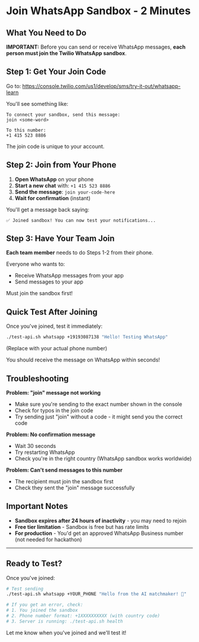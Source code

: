 # Join WhatsApp Sandbox - 2 Minutes

## What You Need to Do

**IMPORTANT:** Before you can send or receive WhatsApp messages, **each person must join the Twilio WhatsApp sandbox**.

## Step 1: Get Your Join Code

Go to: https://console.twilio.com/us1/develop/sms/try-it-out/whatsapp-learn

You'll see something like:

```
To connect your sandbox, send this message:
join <some-word>

To this number:
+1 415 523 8886
```

The join code is unique to your account.

## Step 2: Join from Your Phone

1. **Open WhatsApp** on your phone
2. **Start a new chat** with: `+1 415 523 8886`
3. **Send the message**: `join your-code-here`
4. **Wait for confirmation** (instant)

You'll get a message back saying:
```
✅ Joined sandbox! You can now test your notifications...
```

## Step 3: Have Your Team Join

**Each team member** needs to do Steps 1-2 from their phone.

Everyone who wants to:
- Receive WhatsApp messages from your app
- Send messages to your app

Must join the sandbox first!

## Quick Test After Joining

Once you've joined, test it immediately:

```bash
./test-api.sh whatsapp +19193087138 "Hello! Testing WhatsApp"
```

(Replace with your actual phone number)

You should receive the message on WhatsApp within seconds!

## Troubleshooting

**Problem: "join" message not working**
- Make sure you're sending to the exact number shown in the console
- Check for typos in the join code
- Try sending just "join" without a code - it might send you the correct code

**Problem: No confirmation message**
- Wait 30 seconds
- Try restarting WhatsApp
- Check you're in the right country (WhatsApp sandbox works worldwide)

**Problem: Can't send messages to this number**
- The recipient must join the sandbox first
- Check they sent the "join" message successfully

## Important Notes

- **Sandbox expires after 24 hours of inactivity** - you may need to rejoin
- **Free tier limitation** - Sandbox is free but has rate limits
- **For production** - You'd get an approved WhatsApp Business number (not needed for hackathon)

---

## Ready to Test?

Once you've joined:

```bash
# Test sending
./test-api.sh whatsapp +YOUR_PHONE "Hello from the AI matchmaker! 👋"

# If you get an error, check:
# 1. You joined the sandbox
# 2. Phone number format: +1XXXXXXXXXX (with country code)
# 3. Server is running: ./test-api.sh health
```

Let me know when you've joined and we'll test it!
